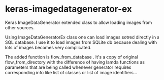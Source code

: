 # keras-imagedatagenerator-ex

Keras ImageDataGenerator extended class to allow loading images from other sources.

Using ImageDataGeneratorEx class one can load images sotred directly in a SQL database. I use it to load images from SQLite db because dealing with lots of images becomes very complicated.

The added function is flow_from_database . It's a copy of original flow_from_directory with the difference of having lamda functions as parameters that are being called whenever generator requires corresponding info like list of classes or list of image identifiers...
